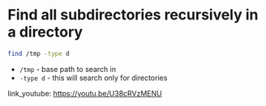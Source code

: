 # Find all subdirectories recursively in a directory

```bash
find /tmp -type d
```

- `/tmp` - base path to search in
- `-type d` - this will search only for directories


link_youtube: https://youtu.be/U38cRVzMENU
